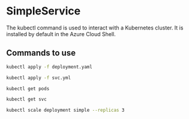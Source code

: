 # SimpleService

The kubectl command is used to interact with a Kubernetes cluster.  It is installed by default in the Azure Cloud Shell.

## Commands to use
```bash
kubectl apply -f deployment.yaml
```

```bash
kubectl apply -f svc.yml
```

```bash
kubectl get pods
```

```bash
kubectl get svc
```

```bash
kubectl scale deployment simple --replicas 3 
```
